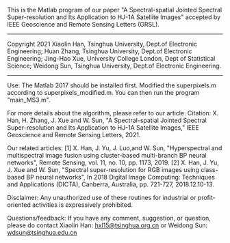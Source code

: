 
This is the Matlab program of our paper 
"A Spectral-spatial Jointed Spectral Super-resolution and Its Application to HJ-1A Satellite Images" 
accepted by IEEE Geoscience and Remote Sensing Letters (GRSL).

----------------------------------------------------------------------------------------------------
Copyright 2021
Xiaolin Han, Tsinghua University, Dept.of Electronic Engineering;
Huan Zhang, Tsinghua University, Dept.of Electronic Engineering;
Jing-Hao Xue, University College London, Dept of Statistical Science;
Weidong Sun, Tsinghua University, Dept.of Electronic Engineering.

----------------------------------------------------------------------------------------------------
Use:
The Matlab 2017 should be installed first.
Modified the superpixels.m according to superpixels_modified.m.
You can then run the program "main_MS3.m".

For more details about the algorithm, please refer to our article.
Citation:
X. Han, H. Zhang, J. Xue and W. Sun, "A Spectral-spatial Jointed Spectral Super-resolution and Its Application to HJ-1A Satellite Images," IEEE Geoscience and Remote Sensing Letters, 2021.

Our related articles:
[1] X. Han, J. Yu, J. Luo,and W. Sun, "Hyperspectral and multispectral image fusion using cluster-based multi-branch BP neural networks", Remote Sensing, vol. 11, no. 10, pp. 1173, 2019. 
[2] X. Han, J. Yu, J. Xue and W. Sun, "Spectral super-resolution for RGB images using class-based BP neural networks", In 2018 Digital Image Computing: Techniques and Applications (DICTA), Canberra, Australia, pp. 721-727, 2018.12.10-13. 

Disclaimer:
Any unauthorized use of these routines for industrial or profit-oriented activities is expressively prohibited.

Questions/feedback:
If you have any comment, suggestion, or question, please do
contact Xiaolin Han: hxl15@tsinghua.org.cn
or Weidong Sun: wdsun@tsinghua.edu.cn 
